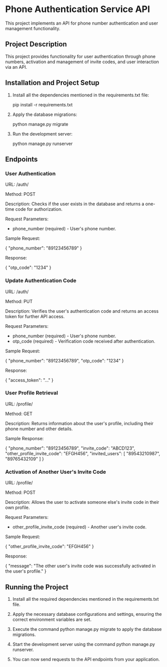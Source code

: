 # Phone Authentication Service API

This project implements an API for phone number authentication and user management functionality.

## Project Description

This project provides functionality for user authentication through phone numbers, activation and management of invite codes, and user interaction via an API.

## Installation and Project Setup

1. Install all the dependencies mentioned in the requirements.txt file:

   pip install -r requirements.txt

2. Apply the database migrations:

   python manage.py migrate

3. Run the development server:

   python manage.py runserver

## Endpoints

### User Authentication

URL: /auth/

Method: POST

Description: Checks if the user exists in the database and returns a one-time code for authorization.

Request Parameters:
- phone_number (required) - User's phone number.

Sample Request:

{
    "phone_number": "89123456789"
}

Response:

{
    "otp_code": "1234"
}

### Update Authentication Code

URL: /auth/

Method: PUT

Description: Verifies the user's authentication code and returns an access token for further API access.

Request Parameters:
- phone_number (required) - User's phone number.
- otp_code (required) - Verification code received after authentication.

Sample Request:

{
    "phone_number": "89123456789",
    "otp_code": "1234"
}

Response:

{
    "access_token": "..."
}

### User Profile Retrieval

URL: /profile/

Method: GET

Description: Returns information about the user's profile, including their phone number and other details.

Sample Response:

{
    "phone_number": "89123456789",
    "invite_code": "ABCD123",
    "other_profile_invite_code": "EFGH456",
    "invited_users": [
        "89543210987",
        "89765432109"
    ]
}

### Activation of Another User's Invite Code

URL: /profile/

Method: POST

Description: Allows the user to activate someone else's invite code in their own profile.

Request Parameters:
- other_profile_invite_code (required) - Another user's invite code.

Sample Request:

{
    "other_profile_invite_code": "EFGH456"
}

Response:

{
    "message": "The other user's invite code was successfully activated in the user's profile."
}

## Running the Project

1. Install all the required dependencies mentioned in the requirements.txt file.

2. Apply the necessary database configurations and settings, ensuring the correct environment variables are set.

3. Execute the command python manage.py migrate to apply the database migrations.

4. Start the development server using the command python manage.py runserver.

5. You can now send requests to the API endpoints from your application.